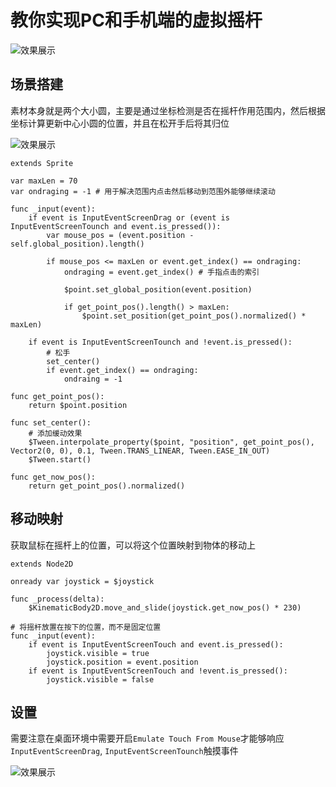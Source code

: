 # 教你实现PC和手机端的虚拟摇杆

<img data-id="20240608183841" src="https://cdn.ipfsscan.io/weibo/large/005ZoLfCgy1hqi4rw2wfij30pg0c6mx7.jpg" alt="效果展示" />

## 场景搭建

素材本身就是两个大小圆，主要是通过坐标检测是否在摇杆作用范围内，然后根据坐标计算更新中心小圆的位置，并且在松开手后将其归位

<img data-id="20240608183859" src="https://cdn.ipfsscan.io/weibo/large/005ZoLfCgy1hqi4s737inj308y04q74f.jpg" alt="效果展示" />

```godot
extends Sprite

var maxLen = 70
var ondraging = -1 # 用于解决范围内点击然后移动到范围外能够继续滚动

func _input(event):
    if event is InputEventScreenDrag or (event is InputEventScreenTounch and event.is_pressed()):
        var mouse_pos = (event.position - self.global_position).length()

        if mouse_pos <= maxLen or event.get_index() == ondraging:
            ondraging = event.get_index() # 手指点击的索引
            
            $point.set_global_position(event.position)

            if get_point_pos().length() > maxLen:
                $point.set_position(get_point_pos().normalized() * maxLen)
    
    if event is InputEventScreenTounch and !event.is_pressed():
        # 松手
        set_center()
        if event.get_index() == ondraging:
            ondraing = -1

func get_point_pos():
    return $point.position

func set_center():
    # 添加缓动效果
    $Tween.interpolate_property($point, "position", get_point_pos(), Vector2(0, 0), 0.1, Tween.TRANS_LINEAR, Tween.EASE_IN_OUT)
    $Tween.start()

func get_now_pos():
    return get_point_pos().normalized()
```

## 移动映射

获取鼠标在摇杆上的位置，可以将这个位置映射到物体的移动上

```godot
extends Node2D

onready var joystick = $joystick

func _process(delta):
    $KinematicBody2D.move_and_slide(joystick.get_now_pos() * 230)

# 将摇杆放置在按下的位置，而不是固定位置
func _input(event):
    if event is InputEventScreenTouch and event.is_pressed():
        joystick.visible = true
        joystick.position = event.position
    if event is InputEventScreenTouch and !event.is_pressed():
        joystick.visible = false
```

## 设置

需要注意在桌面环境中需要开启`Emulate Touch From Mouse`才能够响应`InputEventScreenDrag`, `InputEventScreenTounch`触摸事件

<img data-id="20240608183921" src="https://cdn.ipfsscan.io/weibo/large/005ZoLfCgy1hqi4sll2g6j313c0smagd.jpg" alt="效果展示" />